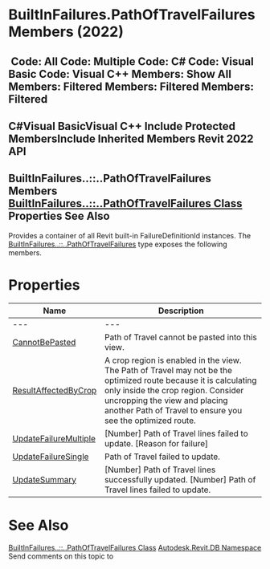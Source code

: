 # BuiltInFailures.PathOfTravelFailures Members (2022)

﻿
 Code: All Code: Multiple Code: C# Code: Visual Basic Code: Visual C++  Members: Show All Members: Filtered Members: Filtered Members: Filtered   
---  
C#Visual BasicVisual C++
Include Protected MembersInclude Inherited Members
Revit 2022 API  
---  
BuiltInFailures..::..PathOfTravelFailures Members  
[BuiltInFailures..::..PathOfTravelFailures Class](fc5151f2-4f89-12f3-35d9-195925a3b86b.md "BuiltInFailures.PathOfTravelFailures Class") Properties See Also  
---  
Provides a container of all Revit built-in FailureDefinitionId instances.
The [BuiltInFailures..::..PathOfTravelFailures](fc5151f2-4f89-12f3-35d9-195925a3b86b.md "BuiltInFailures.PathOfTravelFailures Class") type exposes the following members.
# Properties
| Name | Description |
| --- | --- |
| --- | --- | --- |
| [CannotBePasted](907a3ecc-7534-190d-a5a9-a0d75b507c7e.md "CannotBePasted Property") | Path of Travel cannot be pasted into this view. |
| [ResultAffectedByCrop](4ed32475-429e-4d84-0c8e-fb3769912270.md "ResultAffectedByCrop Property") | A crop region is enabled in the view. The Path of Travel may not be the optimized route because it is calculating only inside the crop region. Consider uncropping the view and placing another Path of Travel to ensure you see the optimized route. |
| [UpdateFailureMultiple](a580fb56-bf20-b0e4-350d-59c91c7d0ad2.md "UpdateFailureMultiple Property") | [Number] Path of Travel lines failed to update. [Reason for failure] |
| [UpdateFailureSingle](9cef552f-b7d4-6af7-8408-f2e7d812e251.md "UpdateFailureSingle Property") | Path of Travel failed to update. |
| [UpdateSummary](6201a551-609e-d5dc-0b21-2d07969f0ef3.md "UpdateSummary Property") | [Number] Path of Travel lines successfully updated. [Number] Path of Travel lines failed to update. |

# See Also
[BuiltInFailures..::..PathOfTravelFailures Class](fc5151f2-4f89-12f3-35d9-195925a3b86b.md "BuiltInFailures.PathOfTravelFailures Class")
[Autodesk.Revit.DB Namespace](87546ba7-461b-c646-cbb1-2cb8f5bff8b2.md "Autodesk.Revit.DB Namespace")
Send comments on this topic to 